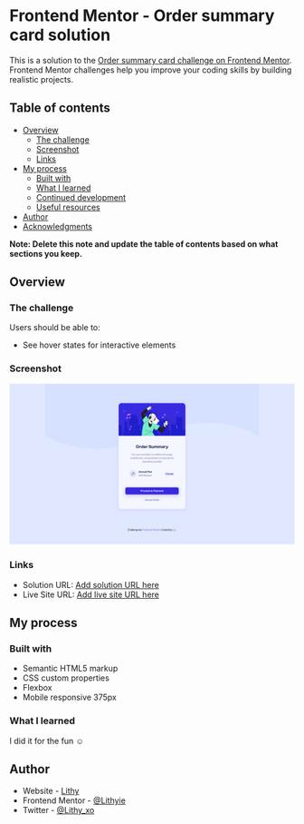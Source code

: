 # Frontend Mentor - Order summary card solution

This is a solution to the [Order summary card challenge on Frontend Mentor](https://www.frontendmentor.io/challenges/order-summary-component-QlPmajDUj). Frontend Mentor challenges help you improve your coding skills by building realistic projects. 

## Table of contents

- [Overview](#overview)
  - [The challenge](#the-challenge)
  - [Screenshot](#screenshot)
  - [Links](#links)
- [My process](#my-process)
  - [Built with](#built-with)
  - [What I learned](#what-i-learned)
  - [Continued development](#continued-development)
  - [Useful resources](#useful-resources)
- [Author](#author)
- [Acknowledgments](#acknowledgments)

**Note: Delete this note and update the table of contents based on what sections you keep.**

## Overview

### The challenge

Users should be able to:

- See hover states for interactive elements

### Screenshot

![](./screenshot.png)


### Links

- Solution URL: [Add solution URL here](https://github.com/Lithyie/lithyie.github.io/tree/main/order-summary-component-main)
- Live Site URL: [Add live site URL here](https://lithyie.github.io/order-summary-component-main/)

## My process

### Built with

- Semantic HTML5 markup
- CSS custom properties
- Flexbox
- Mobile responsive 375px

### What I learned

I did it for the fun ☺

## Author

- Website - [Lithy](https://lithy.fr/)
- Frontend Mentor - [@Lithyie](https://www.frontendmentor.io/profile/Lithyie)
- Twitter - [@Lithy_xo](https://twitter.com/Lithy_xo)

